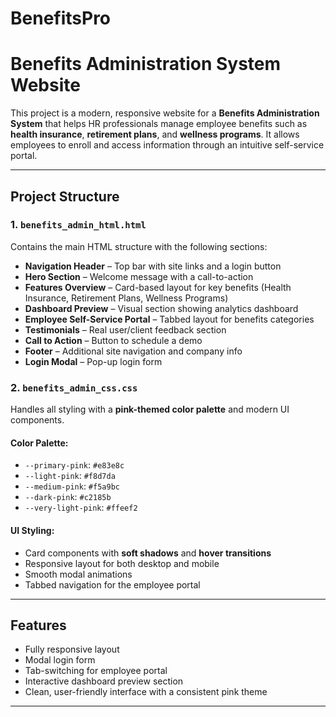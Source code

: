 # BenefitsPro
# Benefits Administration System Website

This project is a modern, responsive website for a **Benefits Administration System** that helps HR professionals manage employee benefits such as **health insurance**, **retirement plans**, and **wellness programs**. It allows employees to enroll and access information through an intuitive self-service portal.

---

##  Project Structure

### 1. `benefits_admin_html.html`
Contains the main HTML structure with the following sections:

- **Navigation Header** – Top bar with site links and a login button
- **Hero Section** – Welcome message with a call-to-action
- **Features Overview** – Card-based layout for key benefits (Health Insurance, Retirement Plans, Wellness Programs)
- **Dashboard Preview** – Visual section showing analytics dashboard
- **Employee Self-Service Portal** – Tabbed layout for benefits categories
- **Testimonials** – Real user/client feedback section
- **Call to Action** – Button to schedule a demo
- **Footer** – Additional site navigation and company info
- **Login Modal** – Pop-up login form

### 2. `benefits_admin_css.css`
Handles all styling with a **pink-themed color palette** and modern UI components.

####  Color Palette:
- `--primary-pink`: `#e83e8c`
- `--light-pink`: `#f8d7da`
- `--medium-pink`: `#f5a9bc`
- `--dark-pink`: `#c2185b`
- `--very-light-pink`: `#ffeef2`

#### UI Styling:
- Card components with **soft shadows** and **hover transitions**
- Responsive layout for both desktop and mobile
- Smooth modal animations
- Tabbed navigation for the employee portal

---

##  Features

- Fully responsive layout
- Modal login form
- Tab-switching for employee portal
- Interactive dashboard preview section
- Clean, user-friendly interface with a consistent pink theme

---

